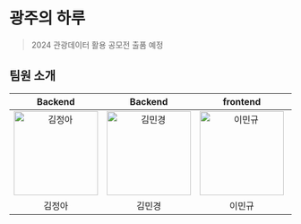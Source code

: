 # 광주의 하루
> 2024 관광데이터 활용 공모전 출품 예정
## 팀원 소개
|Backend|Backend|frontend|frontend|AI|
|:-:|:-:|:-:|:-:|:-:|
|[<img src="https://avatars.githubusercontent.com/squidjiny" width=150px alt="김정아"/>](https://github.com/squidjiny)|[<img src="https://avatars.githubusercontent.com/X1n9fU" width=150px alt="김민경"/>](https://github.com/X1n9FU)|[<img src="https://avatars.githubusercontent.com/2mingyu" width=150px alt="이민규"/>](https://github.com/2mingyu)|[<img src="https://avatars.githubusercontent.com/20massalia" width=150px alt="이지인"/>](https://github.com/20massalia)|[<img src="https://avatars.githubusercontent.com/Hwan9915" width=150px alt="정환길"/>](https://github.com/Hwan9915)|
|김정아|김민경|이민규|이지인|정환길|
